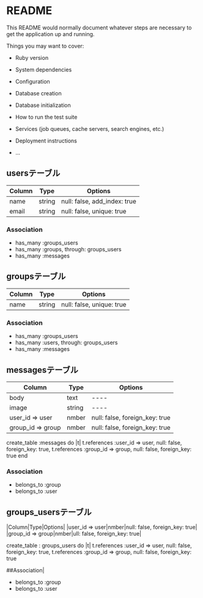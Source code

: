 # README

This README would normally document whatever steps are necessary to get the
application up and running.

Things you may want to cover:

* Ruby version

* System dependencies

* Configuration

* Database creation

* Database initialization

* How to run the test suite

* Services (job queues, cache servers, search engines, etc.)

* Deployment instructions

* ...

## usersテーブル
|Column|Type|Options|
|------|----|-------|
|name|string|null: false, add_index: true|
|email|string| null: false, unique: true|

### Association
- has_many :groups_users
- has_many :groups, through: groups_users
- has_many :messages


## groupsテーブル
|Column|Type|Options|
|------|----|-------|
|name|string|null: false, unique: true|

### Association
- has_many :groups_users
- has_many :users, through: groups_users
- has_many :messages



## messagesテーブル
|Column|Type|Options|
|------|----|-------|
|body|text|----|
|image|string|----|
|user_id => user|nmber|null: false, foreign_key: true|
|group_id => group|nmber|null: false, foreign_key: true|

create_table :messages do |t|
      t.references :user_id => user, null: false, foreign_key: true,
      t.references :group_id => group, null: false, foreign_key: true
    end

  
### Association
- belongs_to :group
- belongs_to :user


## groups_usersテーブル
|Column|Type|Options|
|user_id => user|nmber|null: false, foreign_key: true|
|group_id => group|nmber|ull: false, foreign_key: true|

create_table : groups_users do |t|
      t.references :user_id => user, null: false, foreign_key: true,
      t.references :group_id => group, null: false, foreign_key: true


##Association|
- belongs_to :group
- belongs_to :user

